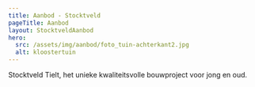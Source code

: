 ```yaml
---
title: Aanbod - Stocktveld
pageTitle: Aanbod
layout: StocktveldAanbod
hero:
  src: /assets/img/aanbod/foto_tuin-achterkant2.jpg
  alt: kloostertuin
---
```

Stocktveld Tielt, het unieke kwaliteitsvolle bouwproject voor jong en oud.
